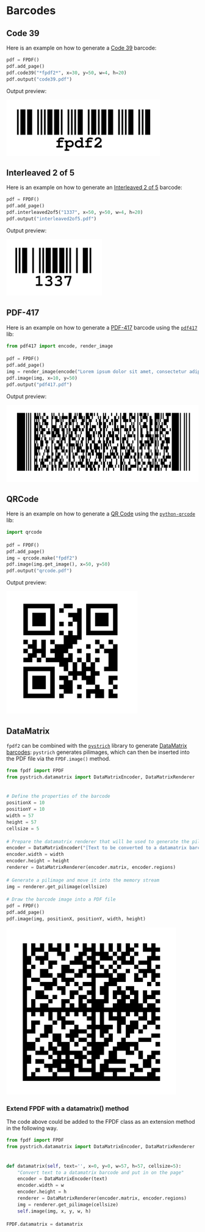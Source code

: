 # Barcodes #

## Code 39 ##

Here is an example on how to generate a [Code 39](https://fr.wikipedia.org/wiki/Code_39) barcode:

```python
pdf = FPDF()
pdf.add_page()
pdf.code39("*fpdf2*", x=30, y=50, w=4, h=20)
pdf.output("code39.pdf")
```

Output preview:

![](code39.png)


## Interleaved 2 of 5 ##

Here is an example on how to generate an [Interleaved 2 of 5](https://en.wikipedia.org/wiki/Interleaved_2_of_5) barcode:

```python
pdf = FPDF()
pdf.add_page()
pdf.interleaved2of5("1337", x=50, y=50, w=4, h=20)
pdf.output("interleaved2of5.pdf")
```

Output preview:

![](interleaved2of5.png)


## PDF-417 ##

Here is an example on how to generate a [PDF-417](https://fr.wikipedia.org/wiki/PDF-417) barcode
using the [`pdf417`](https://github.com/mosquito/pdf417) lib:

```python
from pdf417 import encode, render_image

pdf = FPDF()
pdf.add_page()
img = render_image(encode("Lorem ipsum dolor sit amet, consectetur adipiscing elit. Sed non risus. Suspendisse lectus tortor, dignissim sit amet, adipiscing nec, ultricies sed, dolor. Cras elementum ultrices diam."))
pdf.image(img, x=10, y=50)
pdf.output("pdf417.pdf")
```

Output preview:

![](pdf417.png)

## QRCode ##

Here is an example on how to generate a [QR Code](https://en.wikipedia.org/wiki/QR_code)
using the [`python-qrcode`](https://github.com/lincolnloop/python-qrcode) lib:

```python
import qrcode

pdf = FPDF()
pdf.add_page()
img = qrcode.make("fpdf2")
pdf.image(img.get_image(), x=50, y=50)
pdf.output("qrcode.pdf")
```

Output preview:

![](qrcode.png)


## DataMatrix ##

`fpdf2` can be combined with the [`pystrich`](https://github.com/mmulqueen/pyStrich) library to generate [DataMatrix barcodes](https://en.wikipedia.org/wiki/Data_Matrix):
`pystrich` generates pilimages, which can then be inserted into the PDF file via the `FPDF.image()` method.

```python
from fpdf import FPDF
from pystrich.datamatrix import DataMatrixEncoder, DataMatrixRenderer


# Define the properties of the barcode
positionX = 10
positionY = 10
width = 57
height = 57
cellsize = 5

# Prepare the datamatrix renderer that will be used to generate the pilimage
encoder = DataMatrixEncoder("[Text to be converted to a datamatrix barcode]")
encoder.width = width
encoder.height = height
renderer = DataMatrixRenderer(encoder.matrix, encoder.regions)

# Generate a pilimage and move it into the memory stream
img = renderer.get_pilimage(cellsize)

# Draw the barcode image into a PDF file
pdf = FPDF()
pdf.add_page()
pdf.image(img, positionX, positionY, width, height)
```

![](datamatrix.png)

### Extend FPDF with a datamatrix() method ###

The code above could be added to the FPDF class as an extension method in the following way.

```python
from fpdf import FPDF
from pystrich.datamatrix import DataMatrixEncoder, DataMatrixRenderer


def datamatrix(self, text='', x=0, y=0, w=57, h=57, cellsize=5):
    "Convert text to a datamatrix barcode and put in on the page"
    encoder = DataMatrixEncoder(text)
    encoder.width = w
    encoder.height = h
    renderer = DataMatrixRenderer(encoder.matrix, encoder.regions)
    img = renderer.get_pilimage(cellsize)
    self.image(img, x, y, w, h)

FPDF.datamatrix = datamatrix
```

